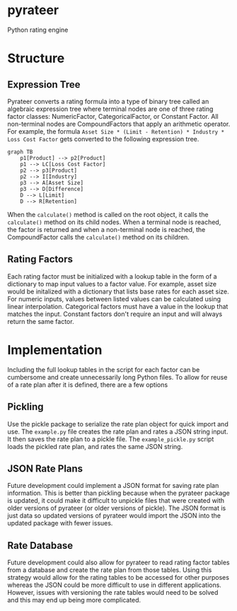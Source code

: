 # pyrateer
Python rating engine

# Structure

## Expression Tree

Pyrateer converts a rating formula into a type of binary tree called an algebraic expression tree where terminal nodes are one of three rating factor classes: NumericFactor, CategoricalFactor, or Constant Factor. All non-terminal nodes are CompoundFactors that apply an arithmetic operator. For example, the formula `Asset Size * (Limit - Retention) * Industry * Loss Cost Factor` gets converted to the following expression tree.

```mermaid
graph TB
    p1[Product] --> p2[Product]
    p1 --> LC[Loss Cost Factor]
    p2 --> p3[Product]
    p2 --> I[Industry]
    p3 --> A[Asset Size]
    p3 --> D[Difference]
    D --> L[Limit]
    D --> R[Retention]
```
When the `calculate()` method is called on the root object, it calls the `calculate()` method on its child nodes. When a terminal node is reached, the factor is returned and when a non-terminal node is reached, the CompoundFactor calls the `calculate()` method on its children.

## Rating Factors

Each rating factor must be initialized with a lookup table in the form of a dictionary to map input values to a factor value. For example, asset size would be initalized with a dictionary that lists base rates for each asset size. For numeric inputs, values between listed values can be calculated using linear interpolation. Categorical factors must have a value in the lookup that matches the input. Constant factors don't require an input and will always return the same factor.

# Implementation

Including the full lookup tables in the script for each factor can be cumbersome and create unnecessarily long Python files. To allow for reuse of a rate plan after it is defined, there are a few options

## Pickling

Use the pickle package to serialize the rate plan object for quick import and use. The `example.py` file creates the rate plan and rates a JSON string input. It then saves the rate plan to a pickle file. The `example_pickle.py` script loads the pickled rate plan, and rates the same JSON string.

## JSON Rate Plans

Future development could implement a JSON format for saving rate plan information. This is better than pickling because when the pyrateer package is updated, it could make it difficult to unpickle files that were created with older versions of pyrateer (or older versions of pickle). The JSON format is just data so updated versions of pyrateer would import the JSON into the updated package with fewer issues.

## Rate Database

Future development could also allow for pyrateer to read rating factor tables from a database and create the rate plan from those tables. Using this strategy would allow for the rating tables to be accessed for other purposes whereas the JSON could be more difficult to use in different applications. However, issues with versioning the rate tables would need to be solved and this may end up being more complicated.